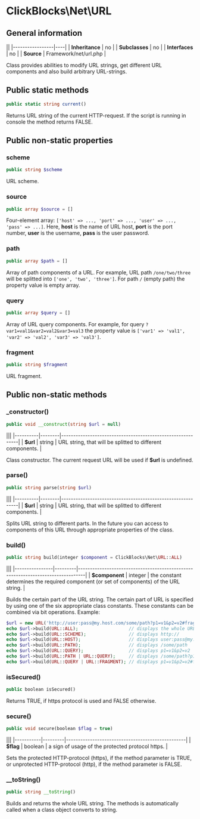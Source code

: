 # ClickBlocks\Net\URL

## General information

||
|-----------------|----|
| **Inheritance** | no |
| **Subclasses**  | no |
| **Interfaces**  | no |
| **Source**      | Framework/net/url.php |

Class provides abilities to modify URL strings, get different URL components and also build arbitrary URL-strings.

## Public static methods

```php
public static string current()
```

Returns URL string of the current HTTP-request. If the script is running in console the method returns FALSE.

## Public non-static properties

### **scheme**

```php
public string $scheme
```

URL scheme.

### **source**

```php
public array $source = []
```

Four-element array: `['host' => ..., 'port' => ..., 'user' => ..., 'pass' => ...]`. Here, **host** is the name of URL host, **port** is the port number, **user** is the username, **pass** is the user password.

### **path**

```php
public array $path = []
```

Array of path components of a URL. For example, URL path `/one/two/three` will be splitted into `['one', 'two', 'three']`. For path `/` (empty path) the property value is empty array.

### **query**

```php
public array $query = []
```

Array of URL query components. For example, for query `?var1=val1&var2=val2&var3=val3` the property value is
`['var1' => 'val1', 'var2' => 'val2', 'var3' => 'val3']`.

### **fragment**

```php
public string $fragment
```

URL fragment.

## Public non-static methods

### **_constructor()**

```php
public void __construct(string $url = null)
```

|||
|----------|--------|------------------------------------------------------------|
| **$url** | string | URL string, that will be splitted to different components. |

Class constructor. The current request URL will be used if **$url** is undefined.

### **parse()**

```php
public string parse(string $url)
```

|||
|----------|--------|------------------------------------------------------------|
| **$url** | string | URL string, that will be splitted to different components. |

Splits URL string to different parts. In the future you can access to components of this URL through appropriate properties of the class.

### **build()**

```php
public string build(integer $component = ClickBlocks\Net\URL::ALL)
```

|||
|----------------|---------|---------------------------------------------------------------------------------|
| **$component** | integer | the constant determines the required component (or set of components) of the URL string. |

Builds the certain part of the URL string. The certain part of URL is specified by using one of the six appropriate class constants. These constants can be combined via bit operations. Example:

```php
$url = new URL('http://user:pass@my.host.com/some/path?p1=v1&p2=v2#frag');
echo $url->build(URL::ALL);                   // displays the whole URL
echo $url->build(URL::SCHEME);                // displays http://
echo $url->build(URL::HOST);                  // displays user:pass@my.host.com
echo $url->build(URL::PATH);                  // displays /some/path
echo $url->build(URL::QUERY);                 // displays p1=v1&p2=v2
echo $url->build(URL::PATH | URL::QUERY);     // displays /some/path?p1=v1&p2=v2
echo $url->build(URL::QUERY | URL::FRAGMENT); // displays p1=v1&p2=v2#frag
```

### **isSecured()**

```php
public boolean isSecured()
```

Returns TRUE, if https protocol is used and FALSE otherwise.

### **secure()**

```php
public void secure(boolean $flag = true)
```

|||
|-----------|---------|--------------------------------------------------|
| **$flag** | boolean | a sign of usage of the protected protocol https. |

Sets the protected HTTP-protocol (https), if the method parameter is TRUE, or unprotected HTTP-protocol (http), if the method parameter is FALSE.

### **__toString()**

```php
public string __toString()
```

Builds and returns the whole URL string. The methods is automatically called when a class object converts to string.


